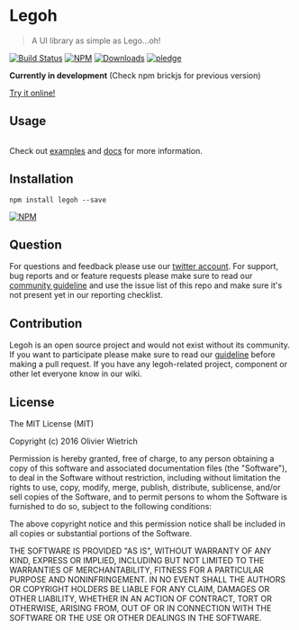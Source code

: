 # Legoh

  > A UI library as simple as Lego...oh!

[![Build Status](https://travis-ci.org/bredele/legoh.svg?branch=master)](https://travis-ci.org/bredele/legoh)
[![NPM](https://img.shields.io/npm/v/legoh.svg)](https://www.npmjs.com/package/legoh)
[![Downloads](https://img.shields.io/npm/dm/legoh.svg)](http://npm-stat.com/charts.html?package=legoh)
[![pledge](https://bredele.github.io/contributing-guide/community-pledge.svg)](https://github.com/bredele/contributing-guide/blob/master/community.md)

**Currently in development** (Check npm brickjs for previous version)

[Try it online!]()

## Usage

```js

```

Check out [examples](/examples) and [docs](/docs) for more information.

## Installation

```shell
npm install legoh --save
```

[![NPM](https://nodei.co/npm/legoh.png)](https://nodei.co/npm/legoh/)

## Question

For questions and feedback please use our [twitter account](https://twitter.com/bredeleca). For support, bug reports and or feature requests please make sure to read our
<a href="https://github.com/bredele/contributing-guide/blob/master/community.md" target="_blank">community guideline</a> and use the issue list of this repo and make sure it's not present yet in our reporting checklist.


## Contribution

Legoh is an open source project and would not exist without its community. If you want to participate please make sure to read our <a href="https://github.com/bredele/contributing-guide/blob/master/community.md" target="_blank">guideline</a> before making a pull request. If you have any legoh-related project, component or other let everyone know in our wiki.

## License

The MIT License (MIT)

Copyright (c) 2016 Olivier Wietrich

Permission is hereby granted, free of charge, to any person obtaining a copy
of this software and associated documentation files (the "Software"), to deal
in the Software without restriction, including without limitation the rights
to use, copy, modify, merge, publish, distribute, sublicense, and/or sell
copies of the Software, and to permit persons to whom the Software is
furnished to do so, subject to the following conditions:

The above copyright notice and this permission notice shall be included in all
copies or substantial portions of the Software.

THE SOFTWARE IS PROVIDED "AS IS", WITHOUT WARRANTY OF ANY KIND, EXPRESS OR
IMPLIED, INCLUDING BUT NOT LIMITED TO THE WARRANTIES OF MERCHANTABILITY,
FITNESS FOR A PARTICULAR PURPOSE AND NONINFRINGEMENT. IN NO EVENT SHALL THE
AUTHORS OR COPYRIGHT HOLDERS BE LIABLE FOR ANY CLAIM, DAMAGES OR OTHER
LIABILITY, WHETHER IN AN ACTION OF CONTRACT, TORT OR OTHERWISE, ARISING FROM,
OUT OF OR IN CONNECTION WITH THE SOFTWARE OR THE USE OR OTHER DEALINGS IN THE
SOFTWARE.
